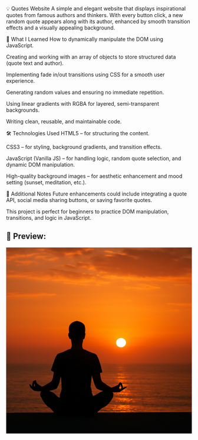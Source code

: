 💡 Quotes Website
A simple and elegant website that displays inspirational quotes from famous authors and thinkers. With every button click, a new random quote appears along with its author, enhanced by smooth transition effects and a visually appealing background.

🎯 What I Learned
How to dynamically manipulate the DOM using JavaScript.

Creating and working with an array of objects to store structured data (quote text and author).

Implementing fade in/out transitions using CSS for a smooth user experience.

Generating random values and ensuring no immediate repetition.

Using linear gradients with RGBA for layered, semi-transparent backgrounds.

Writing clean, reusable, and maintainable code.

🛠️ Technologies Used
HTML5 – for structuring the content.

CSS3 – for styling, background gradients, and transition effects.

JavaScript (Vanilla JS) – for handling logic, random quote selection, and dynamic DOM manipulation.

High-quality background images – for aesthetic enhancement and mood setting (sunset, meditation, etc.).

🚀 Additional Notes
Future enhancements could include integrating a quote API, social media sharing buttons, or saving favorite quotes.

This project is perfect for beginners to practice DOM manipulation, transitions, and logic in JavaScript.

## 📸 Preview:

![Project Screenshot](image/sunset.png)
